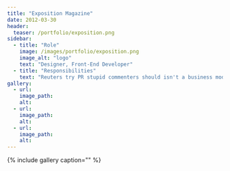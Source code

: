 ```yaml
---
title: "Exposition Magazine"
date: 2012-03-30
header:
  teaser: /portfolio/exposition.png
sidebar:
  - title: "Role"
    image: /images/portfolio/exposition.png
    image_alt: "logo"
    text: "Designer, Front-End Developer"
  - title: "Responsibilities"
    text: "Reuters try PR stupid commenters should isn't a business model"
gallery:
  - url:
    image_path:
    alt:
  - url:
    image_path:
    alt:
  - url:
    image_path:
    alt:
---
```


{% include gallery caption="" %}
